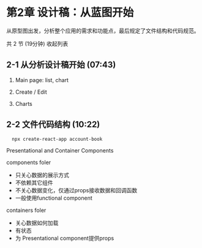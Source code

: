 
# 第2章 设计稿：从蓝图开始
从原型图出发，分析整个应用的需求和功能点，最后规定了文件结构和代码规范。

共 2 节 (19分钟) 收起列表

## 2-1 从分析设计稿开始 (07:43)
1. Main page: list, chart

2. Create / Edit

3. Charts


## 2-2 文件代码结构 (10:22)
```
  npx create-react-app account-book
```
Presentational and Container Components

components foler
- 只关心数据的展示方式
- 不依赖其它组件
- 不关心数据变化，仅通过props接收数据和回调函数
- 一般使用functional component

containers foler
- 关心数据如何加载
- 有状态
- 为 Presentational component提供props


